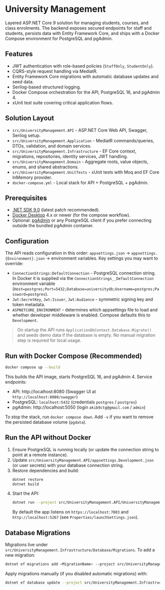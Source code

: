 # University Management

Layered ASP.NET Core 9 solution for managing students, courses, and class enrolments. The backend exposes secured endpoints for staff and students, persists data with Entity Framework Core, and ships with a Docker Compose environment for PostgreSQL and pgAdmin.

## Features
- JWT authentication with role-based policies (`StaffOnly`, `StudentOnly`).
- CQRS-style request handling via MediatR.
- Entity Framework Core migrations with automatic database updates and seed data.
- Serilog-based structured logging.
- Docker Compose orchestration for the API, PostgreSQL 16, and pgAdmin 4.
- xUnit test suite covering critical application flows.

## Solution Layout
- `src/UniversityManagement.API` - ASP.NET Core Web API, Swagger, Serilog setup.
- `src/UniversityManagement.Application` - MediatR commands/queries, DTOs, validation, and domain services.
- `src/UniversityManagement.Infrastructure` - EF Core context, migrations, repositories, identity services, JWT handling.
- `src/UniversityManagement.Domain` - Aggregate roots, value objects, enums, and shared abstractions.
- `src/UniversityManagement.UnitTests` - xUnit tests with Moq and EF Core InMemory provider.
- `docker-compose.yml` - Local stack for API + PostgreSQL + pgAdmin.

## Prerequisites
- [.NET SDK 9.0](https://dotnet.microsoft.com/download) (latest patch recommended).
- [Docker Desktop](https://www.docker.com/products/docker-desktop/) 4.x or newer (for the compose workflow).
- Optional: [pgAdmin](https://www.pgadmin.org/) or any PostgreSQL client if you prefer connecting outside the bundled pgAdmin container.

## Configuration
The API reads configuration in this order: `appsettings.json` -> `appsettings.{Environment}.json` -> environment variables. Key settings you may want to override:

- `ConnectionStrings:DefaultConnection` - PostgreSQL connection string. In Docker it is supplied via the `ConnectionStrings__DefaultConnection` environment variable (`Host=postgres;Port=5432;Database=universitydb;Username=postgres;Password=postgres`).
- `Jwt:SecretKey`, `Jwt:Issuer`, `Jwt:Audience` - symmetric signing key and token metadata.
- `ASPNETCORE_ENVIRONMENT` - determines which appsettings file to load and whether developer middleware is enabled. Compose defaults this to `Development`.

> On startup the API runs `ApplicationDbContext.Database.Migrate()` and seeds demo data if the database is empty. No manual migration step is required for local usage.

## Run with Docker Compose (Recommended)
```bash
docker compose up --build
```
This builds the API image, starts PostgreSQL 16, and pgAdmin 4. Service endpoints:
- API: http://localhost:8080 (Swagger UI at `http://localhost:8080/swagger`)
- PostgreSQL: `localhost:5432` (credentials `postgres` / `postgres`)
- pgAdmin: http://localhost:5050 (login `akib9ctg@gmail.com` / `admin`)

To stop the stack, run `docker compose down`. Add `-v` if you want to remove the persisted database volume (`pgdata`).

## Run the API without Docker
1. Ensure PostgreSQL is running locally (or update the connection string to point at a remote instance).
2. Update `src/UniversityManagement.API/appsettings.Development.json` (or user secrets) with your database connection string.
3. Restore dependencies and build:
   ```bash
   dotnet restore
   dotnet build
   ```
4. Start the API:
   ```bash
   dotnet run --project src/UniversityManagement.API/UniversityManagement.API.csproj
   ```
   By default the app listens on `https://localhost:7003` and `http://localhost:5267` (see `Properties/launchSettings.json`).

## Database Migrations
Migrations live under `src/UniversityManagement.Infrastructure/Database/Migrations`. To add a new migration:
```bash
dotnet ef migrations add <MigrationName> --project src/UniversityManagement.Infrastructure --startup-project src/UniversityManagement.API
```
Apply migrations manually (if you disabled automatic migrations) with:
```bash
dotnet ef database update --project src/UniversityManagement.Infrastructure --startup-project src/UniversityManagement.API
```



